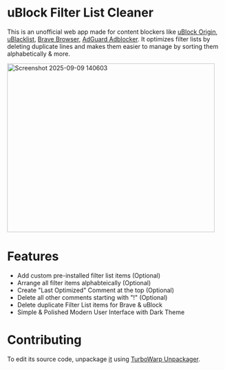 # uBlock Filter List Cleaner #
This is an unofficial web app made for content blockers like [uBlock Origin](https://ublockorigin.com/), [uBlacklist](https://github.com/iorate/ublacklist), [Brave Browser](https://brave.com/youtube-ad-blocker/), [AdGuard Adblocker](https://chromewebstore.google.com/detail/adguard-adblocker/bgnkhhnnamicmpeenaelnjfhikgbkllg?hl=en). It optimizes filter lists by deleting duplicate lines and makes them easier to manage by sorting them alphabetically & more.

<img width="482" height="392" alt="Screenshot 2025-09-09 140603" src="https://github.com/user-attachments/assets/1aa07e20-0d85-4492-8335-12d2d468fe87" />

# Features #
- Add custom pre-installed filter list items (Optional)
- Arrange all filter items alphabteically (Optional)
- Create "Last Optimized" Comment at the top (Optional)
- Delete all other comments starting with "!" (Optional)
- Delete duplicate Filter List items for Brave & uBlock
- Simple & Polished Modern User Interface with Dark Theme

# Contributing #
To edit its source code, unpackage [it](https://github.com/johny579/uBlock-Filter-List-Cleaner/blob/main/uBlock%20Filter%20List%20Cleaner.html) using [TurboWarp Unpackager](https://turbowarp.github.io/unpackager/).

